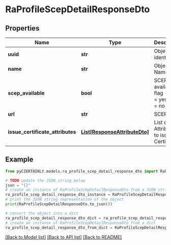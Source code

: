 # RaProfileScepDetailResponseDto


## Properties

Name | Type | Description | Notes
------------ | ------------- | ------------- | -------------
**uuid** | **str** | Object identifier | 
**name** | **str** | Object Name | 
**scep_available** | **bool** | SCEP availability flag - true &#x3D; yes; false &#x3D; no | 
**url** | **str** | SCEP URL | [optional] 
**issue_certificate_attributes** | [**List[ResponseAttributeDto]**](ResponseAttributeDto.md) | List of Attributes to issue Certificate | [optional] 

## Example

```python
from pyCZERTAINLY.models.ra_profile_scep_detail_response_dto import RaProfileScepDetailResponseDto

# TODO update the JSON string below
json = "{}"
# create an instance of RaProfileScepDetailResponseDto from a JSON string
ra_profile_scep_detail_response_dto_instance = RaProfileScepDetailResponseDto.from_json(json)
# print the JSON string representation of the object
print(RaProfileScepDetailResponseDto.to_json())

# convert the object into a dict
ra_profile_scep_detail_response_dto_dict = ra_profile_scep_detail_response_dto_instance.to_dict()
# create an instance of RaProfileScepDetailResponseDto from a dict
ra_profile_scep_detail_response_dto_from_dict = RaProfileScepDetailResponseDto.from_dict(ra_profile_scep_detail_response_dto_dict)
```
[[Back to Model list]](../README.md#documentation-for-models) [[Back to API list]](../README.md#documentation-for-api-endpoints) [[Back to README]](../README.md)


